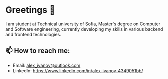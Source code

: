 # Greetings 👋

I am student at Technical university of Sofia, Master's degree on Computer and Software engineering, currently developing my skills in various backend and frontend technologies.

## 📫 How to reach me:

- Email: alex_ivanov@outlook.com
- LinkedIn: https://www.linkedin.com/in/alex-ivanov-4349051bb/
<!--
**AlexIvanov01/AlexIvanov01** is a ✨ _special_ ✨ repository because its `README.md` (this file) appears on your GitHub profile.

Here are some ideas to get you started:

- 🔭 I’m currently working on ...
- 🌱 I’m currently learning ...
- 👯 I’m looking to collaborate on ...
- 🤔 I’m looking for help with ...
- 💬 Ask me about ...
- 📫 How to reach me: ...
- 😄 Pronouns: ...
- ⚡ Fun fact: ...
-->

